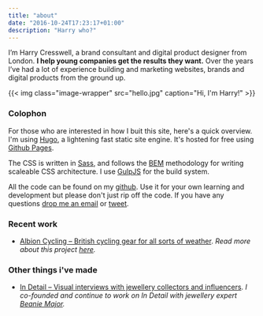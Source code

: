 ```yaml
---
title: "about"
date: "2016-10-24T17:23:17+01:00"
description: "Harry who?"
---
```


I’m Harry Cresswell, a brand consultant and digital product designer from London. **I help young companies get the results they want.** Over the years I’ve had a lot of experience building and marketing websites, brands and digital products from the ground up.

{{< img class="image-wrapper" src="hello.jpg" caption="Hi, I'm Harry!" >}}

### Colophon

For those who are interested in how I buit this site, here's a quick overview. I'm using [Hugo](https://gohugo.io/), a lightening fast static site engine. It's hosted for free using [Github Pages](https://pages.github.com/).

The CSS is written in [Sass](http://sass-lang.com/), and follows the [BEM](https://css-tricks.com/bem-101/) methodology for writing scaleable CSS architecture. I use [GulpJS](http://gulpjs.com/) for the build system.

All the code can be found on my [github](https://github.com/harrycresswell/hc). Use it for your own learning and development but please don't just rip off the code. If you have any questions [drop me an email](mailto:studio@harrycresswell.com) or [tweet](https://twitter.com/harrycresswell).


### Recent work
- [Albion Cycling – British cycling gear for all sorts of weather](http://www.albioncycling.com/). *Read more about this project [here](Http://www.com).*


### Other things i've made

- [In Detail – Visual interviews with jewellery collectors and influencers](https://indtl.com/). *I co-founded and continue to work on In Detail with jewellery expert [Beanie Major](http://www.pushpr.co.uk/2015/12/16/interview-meet-beanie-major-founder-of-in-detail/).*
